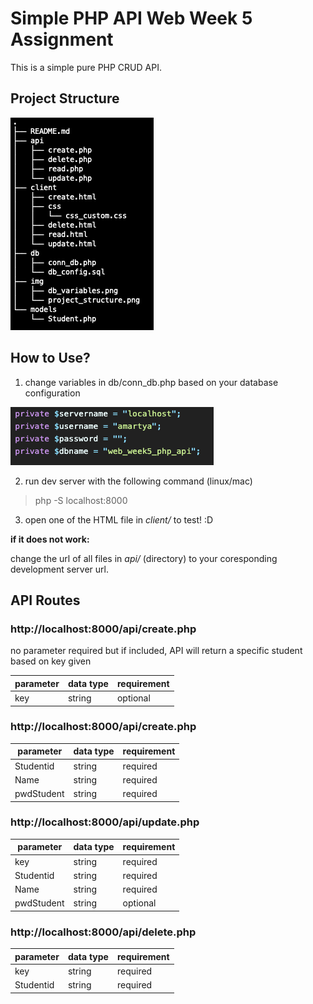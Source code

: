 # Simple PHP API Web Week 5 Assignment

This is a simple pure PHP CRUD API.

## Project Structure

![Project Structure](/img/project_structure.png)

## How to Use?
1. change variables in db/conn_db.php based on your database configuration

![Project Structure](/img/db_variables.png)

2. run dev server with the following command (linux/mac)

> php -S localhost:8000

3. open one of the HTML file in *client/* to test! :D

__if it does not work:__

change the url of all files in *api/* (directory) to your coresponding development server url.

## API Routes

### http://localhost:8000/api/create.php

no parameter required but if included, API will return a specific student based on key given

| parameter     | data type     | requirement  |
| ------------- | ------------- | ------------ |
| key           | string        | optional     |

### http://localhost:8000/api/create.php

| parameter     | data type     | requirement  |
| ------------- | ------------- | ------------ |
| Studentid     | string        | required     |
| Name          | string        | required     |
| pwdStudent    | string        | required     |

### http://localhost:8000/api/update.php

| parameter     | data type     | requirement  |
| ------------- | ------------- | ------------ |
| key           | string        | required     |
| Studentid     | string        | required     |
| Name          | string        | required     |
| pwdStudent    | string        | optional     |

### http://localhost:8000/api/delete.php

| parameter     | data type     | requirement  |
| ------------- | ------------- | ------------ |
| key           | string        | required     |
| Studentid     | string        | required     |
